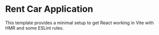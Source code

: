 # Rent Car Application 

This template provides a minimal setup to get React working in Vite with HMR and some ESLint rules.


